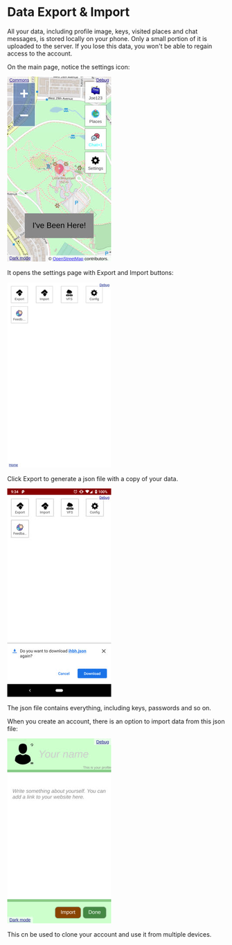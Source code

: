 # Data Export & Import

All your data, including profile image, keys, visited places and chat messages, is stored locally on your phone. Only a small portion of it is uploaded to the server. If you lose this data, you won't be able to regain access to the account.

On the main page, notice the settings icon:

![](/docs/img/pages/map-1.jpg)

It opens the settings page with Export and Import buttons:

![](/docs/img/pages/settings.jpg)

Click Export to generate a json file with a copy of your data.

![](/docs/img/pages/exp-1.jpg)

The json file contains everything, including keys, passwords and so on.

When you create an account, there is an option to import data from this json file:

![](/docs/img/pages/reg-0.jpg)

This cn be used to clone your account and use it from multiple devices.
